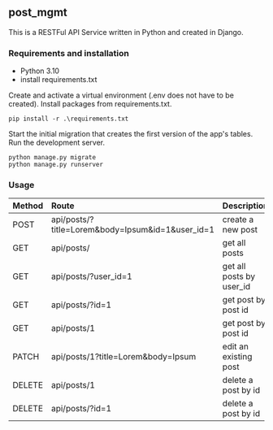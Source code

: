 ## post_mgmt

This is a RESTFul API Service written in Python and created in Django.

### Requirements and installation

- Python 3.10
- install requirements.txt

Create and activate a virtual environment (.env does not have to be created). 
Install packages from requirements.txt.

```
pip install -r .\requirements.txt
```

Start the initial migration that creates the first version of the app's tables. Run the development server.

```
python manage.py migrate
python manage.py runserver
```

### Usage

| Method | Route                                            | Description              |
|--------|:-------------------------------------------------|:-------------------------|
| POST   | api/posts/?title=Lorem&body=Ipsum&id=1&user_id=1 | create a new post        | 
| GET    | api/posts/                                       | get all posts            | 
| GET    | api/posts/?user_id=1                             | get all posts by user_id |
| GET    | api/posts/?id=1                                  | get post by post id      |
| GET    | api/posts/1                                      | get post by post id      |
| PATCH  | api/posts/1?title=Lorem&body=Ipsum               | edit an existing post    |
| DELETE | api/posts/1                                      | delete a post by id      |
| DELETE | api/posts/?id=1                                  | delete a post by id      |








